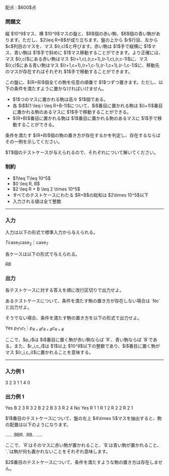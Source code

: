 
<div>

<span>

<span>

<p>
配点 : $600$点
</p>

<div>

<section>

### **問題文**

<p>
縦 $10^9$マス、横 $10^9$マスの盤と、$R$個の赤い駒、$B$個の青い駒があります。ただし、$2\leq R+B$が成り立ちます。盤の上から $r$行目、左から $c$列目のマスを、マス $(r,c)$と呼びます。赤い駒は $1$手で縦横に $1$マス、青い駒は $1$手で斜めに $1$マス移動することができます。より正確には、マス $(r,c)$にある赤い駒はマス $(r+1,c),(r,c+1),(r-1,c),(r,c-1)$に、マス $(r,c)$にある青い駒はマス $(r+1,c+1),(r+1,c-1),(r-1,c+1),(r-1,c-1)$に、移動先のマスが存在すればそれぞれ $1$手で移動することができます。
</p>

<p>
この盤に、$(R+B)$個全ての駒を任意の順番で $1$つずつ置きます。ただし、以下の条件を満たすように置かなければいけません。
</p>

<ul>

<li>
$1$つのマスに置かれる駒は高々 $1$個である。
</li>

<li>
各 $i$$(1 \leq i \leq R+B-1)$について、$i$番目に置かれる駒は $(i+1)$番目に置かれる駒のあるマスに $1$手で移動することができる。
</li>

<li>
$(R+B)$番目に置かれる駒は $1$番目に置かれる駒のあるマスに $1$手で移動することができる。
</li>

</ul>

<p>
条件を満たす $(R+B)$個の駒の置き方が存在するかを判定し、存在するならばその一例を示してください。
</p>

<p>
$T$個のテストケースが与えられるので、それぞれについて解いてください。
</p>

</section>

</div>

<div>

<section>

### **制約**

<ul>

<li>
$1\leq T\leq 10^5$
</li>

<li>
$0 \leq R, B$
</li>

<li>
$2 \leq R + B \leq 2 \times 10^5$
</li>

<li>
すべてのテストケースにわたる $R+B$の総和は $2\times 10^5$以下
</li>

<li>
入力される値は全て整数
</li>

</ul>

</section>

</div>

---

<div>

<div>

<section>

### **入力**

<p>
入力は以下の形式で標準入力から与えられる。
</p>

<div>

$T$$\mathrm{case}_1$$\mathrm{case}_2$$\vdots$$\mathrm{case}_T$
</div>

<p>
各ケースは以下の形式で与えられる。
</p>

<div>

$R$$B$
</div>

</section>

</div>

<div>

<section>

### **出力**

<p>
各テストケースに対する答えを順に改行区切りで出力せよ。
</p>

<p>
あるテストケースについて、条件を満たす駒の置き方が存在しない場合は `No`と出力せよ。
</p>

<p>
そうでない場合、条件を満たす駒の置き方を以下の形式で出力せよ。
</p>

<div>

Yes
$p_1$$r_1$$c_1$$\vdots$$p_{R+B}$$r_{R+B}$$c_{R+B}$
</div>

<p>
ここで、$p_i$は $i$番目に置く駒が赤い駒ならば `R`、青い駒ならば `B`である。また、$r_i,c_i$は $1$以上 $10^9$以下の整数であり、$i$番目に置く駒がマス $(r_i,c_i)$に置かれることを意味する。
</p>

</section>

</div>

</div>

---

<div>

<section>

### **入力例 1**

<div>

3
2 3
1 1
4 0

</div>

</section>

</div>

<div>

<section>

### **出力例 1**

<div>

Yes
B 2 3
R 3 2 
B 2 2
B 3 3
R 2 4
No
Yes
R 1 1
R 1 2
R 2 2
R 2 1

</div>

<p>
$1$番目のテストケースについて、盤の左上 $4\times 5$マスを抽出すると、駒の配置は以下のようになります。
</p>

<div>

.....
.BBR.
.RB..
.....

</div>

<p>
ここで、`R`はそのマスに赤い駒が置かれること、`B`は青い駒が置かれること、`.`は駒が何も置かれないことをそれぞれ意味します。
</p>

<p>
$2$番目のテストケースについて、条件を満たすような駒の置き方は存在しません。
</p>

</section>

</div>

</span>

</span>

</div>
